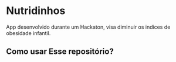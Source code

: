 # Nutridinhos
  App desenvolvido durante um Hackaton, visa diminuir os indices de obesidade infantil. 
## Como usar Esse repositório?
